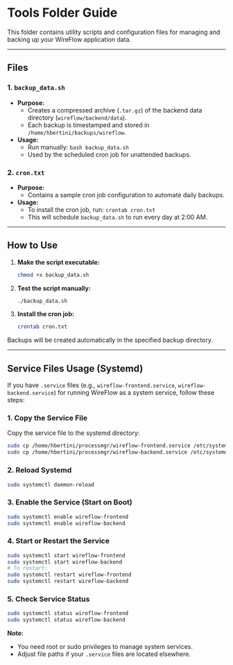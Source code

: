 # Tools Folder Guide

This folder contains utility scripts and configuration files for managing and backing up your WireFlow application data.

---

## Files

### 1. `backup_data.sh`
- **Purpose:**
  - Creates a compressed archive (`.tar.gz`) of the backend data directory (`wireflow/backend/data`).
  - Each backup is timestamped and stored in `/home/hbertini/backups/wireflow`.
- **Usage:**
  - Run manually: `bash backup_data.sh`
  - Used by the scheduled cron job for unattended backups.

### 2. `cron.txt`
- **Purpose:**
  - Contains a sample cron job configuration to automate daily backups.
- **Usage:**
  - To install the cron job, run: `crontab cron.txt`
  - This will schedule `backup_data.sh` to run every day at 2:00 AM.

---

## How to Use
1. **Make the script executable:**
   ```bash
   chmod +x backup_data.sh
   ```
2. **Test the script manually:**
   ```bash
   ./backup_data.sh
   ```
3. **Install the cron job:**
   ```bash
   crontab cron.txt
   ```

Backups will be created automatically in the specified backup directory.

---

## Service Files Usage (Systemd)

If you have `.service` files (e.g., `wireflow-frontend.service`, `wireflow-backend.service`) for running WireFlow as a system service, follow these steps:

### 1. Copy the Service File
Copy the service file to the systemd directory:
```bash
sudo cp /home/hbertini/processmgr/wireflow-frontend.service /etc/systemd/system/
sudo cp /home/hbertini/processmgr/wireflow-backend.service /etc/systemd/system/
```

### 2. Reload Systemd
```bash
sudo systemctl daemon-reload
```

### 3. Enable the Service (Start on Boot)
```bash
sudo systemctl enable wireflow-frontend
sudo systemctl enable wireflow-backend
```

### 4. Start or Restart the Service
```bash
sudo systemctl start wireflow-frontend
sudo systemctl start wireflow-backend
# To restart:
sudo systemctl restart wireflow-frontend
sudo systemctl restart wireflow-backend
```

### 5. Check Service Status
```bash
sudo systemctl status wireflow-frontend
sudo systemctl status wireflow-backend
```

**Note:**
- You need root or sudo privileges to manage system services.
- Adjust file paths if your `.service` files are located elsewhere.
